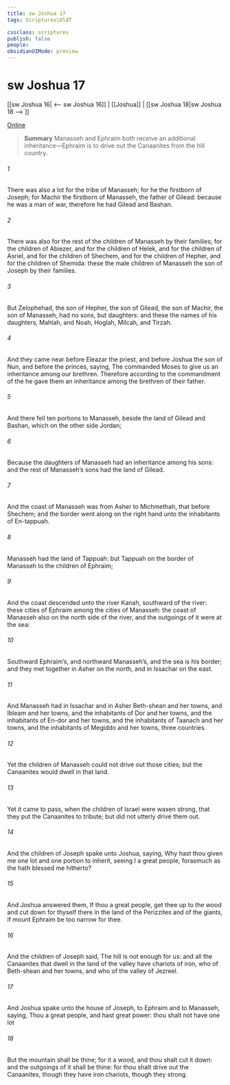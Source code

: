 ```yaml
---
title: sw Joshua 17
tags: Scriptures\OldT

cssclass: scriptures
publish: false
people:
obsidianUIMode: preview
---
```


# sw Joshua 17
[[sw Joshua 16| <-- sw Joshua 16]] | [[Joshua]] | [[sw Joshua 18|sw Joshua 18 --> ]]

[Online](https://churchofjesuschrist.org/study/scriptures/ot/josh/17?lang=eng)

> __Summary__
Manasseh and Ephraim both receive an additional inheritance—Ephraim is to drive out the Canaanites from the hill country.

###### 1 
There was also a lot for the tribe of Manasseh; for he  the firstborn of Joseph;  for Machir the firstborn of Manasseh, the father of Gilead: because he was a man of war, therefore he had Gilead and Bashan.

###### 2 
There was also  for the rest of the children of Manasseh by their families; for the children of Abiezer, and for the children of Helek, and for the children of Asriel, and for the children of Shechem, and for the children of Hepher, and for the children of Shemida: these  the male children of Manasseh the son of Joseph by their families.

###### 3 
But Zelophehad, the son of Hepher, the son of Gilead, the son of Machir, the son of Manasseh, had no sons, but daughters: and these  the names of his daughters, Mahlah, and Noah, Hoglah, Milcah, and Tirzah.

###### 4 
And they came near before Eleazar the priest, and before Joshua the son of Nun, and before the princes, saying, The  commanded Moses to give us an inheritance among our brethren. Therefore according to the commandment of the  he gave them an inheritance among the brethren of their father.

###### 5 
And there fell ten portions to Manasseh, beside the land of Gilead and Bashan, which  on the other side Jordan;

###### 6 
Because the daughters of Manasseh had an inheritance among his sons: and the rest of Manasseh’s sons had the land of Gilead.

###### 7 
And the coast of Manasseh was from Asher to Michmethah, that  before Shechem; and the border went along on the right hand unto the inhabitants of En-tappuah.

###### 8 
 Manasseh had the land of Tappuah: but Tappuah on the border of Manasseh  to the children of Ephraim;

###### 9 
And the coast descended unto the river Kanah, southward of the river: these cities of Ephraim  among the cities of Manasseh: the coast of Manasseh also  on the north side of the river, and the outgoings of it were at the sea:

###### 10 
Southward  Ephraim’s, and northward  Manasseh’s, and the sea is his border; and they met together in Asher on the north, and in Issachar on the east.

###### 11 
And Manasseh had in Issachar and in Asher Beth-shean and her towns, and Ibleam and her towns, and the inhabitants of Dor and her towns, and the inhabitants of En-dor and her towns, and the inhabitants of Taanach and her towns, and the inhabitants of Megiddo and her towns,  three countries.

###### 12 
Yet the children of Manasseh could not drive out  those cities; but the Canaanites would dwell in that land.

###### 13 
Yet it came to pass, when the children of Israel were waxen strong, that they put the Canaanites to tribute; but did not utterly drive them out.

###### 14 
And the children of Joseph spake unto Joshua, saying, Why hast thou given me  one lot and one portion to inherit, seeing I  a great people, forasmuch as the  hath blessed me hitherto?

###### 15 
And Joshua answered them, If thou  a great people,  get thee up to the wood  and cut down for thyself there in the land of the Perizzites and of the giants, if mount Ephraim be too narrow for thee.

###### 16 
And the children of Joseph said, The hill is not enough for us: and all the Canaanites that dwell in the land of the valley have chariots of iron,  who  of Beth-shean and her towns, and  who  of the valley of Jezreel.

###### 17 
And Joshua spake unto the house of Joseph,  to Ephraim and to Manasseh, saying, Thou  a great people, and hast great power: thou shalt not have one lot 

###### 18 
But the mountain shall be thine; for it  a wood, and thou shalt cut it down: and the outgoings of it shall be thine: for thou shalt drive out the Canaanites, though they have iron chariots,  though they  strong.

